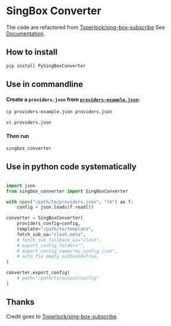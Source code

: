 # SingBox Converter

The code are refactored from [Toperlock/sing-box-subscribe](https://github.com/Toperlock/sing-box-subscribe) See [Documentation](https://github.com/Toperlock/sing-box-subscribe/blob/main/instructions/README.md).

## How to install

```bash
pip install PySingBoxConverter
```

## Use in commandline

#### Create a `providers.json` from [`providers-example.json`](https://raw.githubusercontent.com/dzhuang/sing-box-subscribe/main/providers-example.json):

```bash
cp providers-example.json providers.json

vi providers.json
```

#### Then run

```bash
singbox_converter
```

## Use in python code systematically

```python

import json
from singbox_converter import SingBoxConverter

with open("/path/to/providers.json", "rb") as f:
    config = json.loads(f.read())

converter = SingBoxConverter(
    providers_config=config,
    template="/path/to/template",
    fetch_sub_ua="clash.meta",
    # fetch_sub_fallback_ua="clash",
    # export_config_folder="",
    # export_config_name="my_config.json",
    # auto_fix_empty_outbound=True,
)

converter.export_config(
    # path="/path/to/output/config"
)

```


## Thanks
Credit goes to [Toperlock/sing-box-subscribe](https://github.com/Toperlock/sing-box-subscribe).